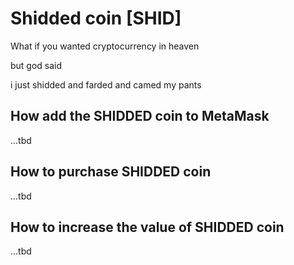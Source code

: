 # Shidded coin [SHID]

What if you wanted cryptocurrency in heaven

but god said 

i just shidded and farded and camed my pants



## How add the SHIDDED coin to MetaMask
...tbd

## How to purchase SHIDDED coin
...tbd

## How to increase the value of SHIDDED coin
...tbd

